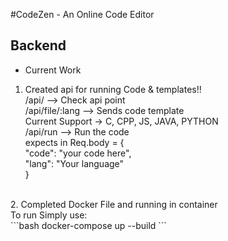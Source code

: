 #CodeZen - An Online Code Editor

## Backend 
- Current Work

1. Created api for running Code & templates!! <br>
    /api/ --> Check api point <br>
    /api/file/:lang --> Sends code template <br>
                        Current Support -> C, CPP, JS, JAVA, PYTHON  <br>
    /api/run --> Run the code <br>
                    expects in Req.body = { <br>
                        "code": "your code here", <br>
                        "lang": "Your language" <br>
                    } <br>
<br>
2. Completed Docker File and running in container <br>
    To run Simply use: <br>
    ```bash
        docker-compose up --build
    ``` 